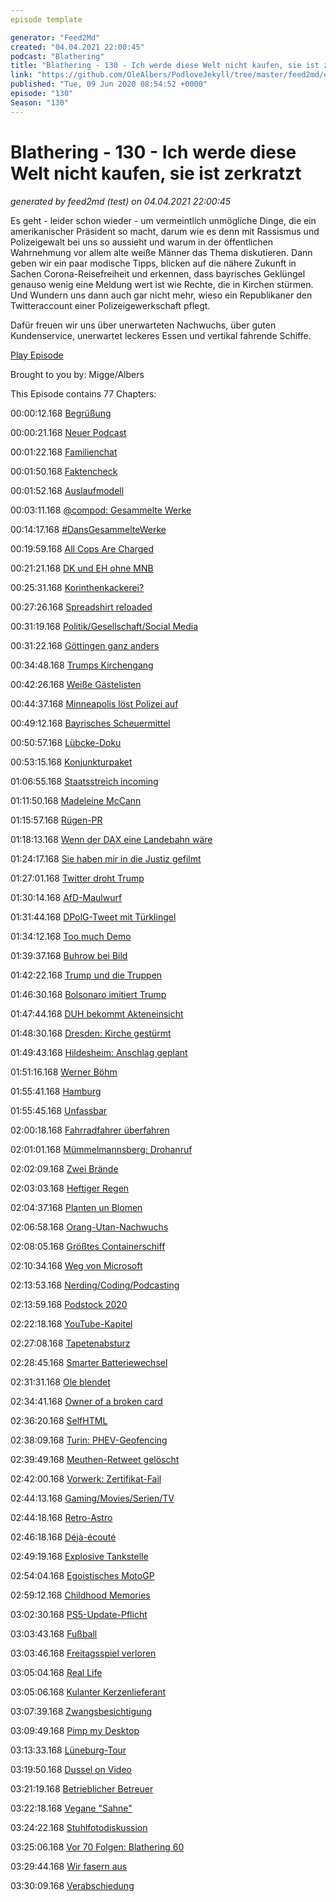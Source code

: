 ```yaml
---
episode template

generator: "Feed2Md"
created: "04.04.2021 22:00:45"
podcast: "Blathering"
title: "Blathering - 130 - Ich werde diese Welt nicht kaufen, sie ist zerkratzt"
link: "https://github.com/OleAlbers/PodloveJekyll/tree/master/feed2md/example/export/seasons/5/2020/6/Blathering - 130 - Ich werde diese Welt nicht kaufen, sie ist zerkratzt.md"
published: "Tue, 09 Jun 2020 08:54:52 +0000"
episode: "130"
Season: "130"
---
```


# Blathering - 130 - Ich werde diese Welt nicht kaufen, sie ist zerkratzt
_generated by feed2md (test) on 04.04.2021 22:00:45_

Es geht - leider schon wieder - um vermeintlich unmögliche Dinge, die ein amerikanischer Präsident so macht, darum wie es denn mit Rassismus und Polizeigewalt bei uns so aussieht und warum in der öffentlichen Wahrnehmung vor allem alte weiße Männer das Thema diskutieren. Dann geben wir ein paar modische Tipps, blicken auf die nähere Zukunft in Sachen Corona-Reisefreiheit und erkennen, dass bayrisches Geklüngel genauso wenig eine Meldung wert ist wie Rechte, die in Kirchen stürmen. Und Wundern uns dann auch gar nicht mehr, wieso ein Republikaner den Twitteraccount einer Polizeigewerkschaft pflegt.

Dafür freuen wir uns über unerwarteten Nachwuchs, über guten Kundenservice, unerwartet leckeres Essen und vertikal fahrende Schiffe.

[Play Episode](https://www.blathering.de/podlove/file/1258/s/feed/c/mp3/blathering_130.mp3)

Brought to you by: Migge/Albers

This Episode contains 77 Chapters:


00:00:12.168 [Begrüßung]()

00:00:21.168 [Neuer Podcast](https://twitter.com/ploetzlichpirat)

00:01:22.168 [Familienchat](https://en.wikipedia.org/wiki/Gain_(electronics))

00:01:50.168 [Faktencheck]()

00:01:52.168 [Auslaufmodell](https://www.techbook.de/easylife/life-hacks/darum-laufen-batterien-manchmal-aus)

00:03:11.168 [@compod: Gesammelte Werke](https://twitter.com/search?q=(from%3Acompod)%20(%40blathering_pod)%20until%3A2020-06-09%20since%3A2020-06-02&src=typed_query&f=live)

00:14:17.168 [#DansGesammelteWerke](https://twitter.com/search?q=(from%3Aevildanwallace)%20(%40blathering_pod)%20until%3A2020-06-09%20since%3A2020-06-02&src=typed_query&f=live)

00:19:59.168 [All Cops Are Charged](https://minnesota.cbslocal.com/2020/06/03/george-floyd-death-derek-chauvins-murder-charge-upgraded-to-2nd-degree-unintentional-murder-3-other-officers-charged/)

00:21:21.168 [DK und EH ohne MNB](https://twitter.com/tmigge/status/1268264216542302209)

00:25:31.168 [Korinthenkackerei?](https://www.berliner-zeitung.de/kultur-vergnuegen/rezo-zerstoerung-der-presse-ein-faktencheck-li.85853?lid=true)

00:27:26.168 [Spreadshirt reloaded](https://twitter.com/tmigge/status/1269551079865364482)

00:31:19.168 [Politik/Gesellschaft/Social Media]()

00:31:22.168 [Göttingen ganz anders](https://taz.de/Corona-Hotspot-Goettingen/!5690836/)

00:34:48.168 [Trumps Kirchengang](https://threadreaderapp.com/thread/1267765381546029066.html)

00:42:26.168 [Weiße Gästelisten](https://twitter.com/jsprondel/status/1267840994533310465)

00:44:37.168 [Minneapolis löst Polizei auf](https://www.youtube.com/watch?v=Wf4cea5oObY)

00:49:12.168 [Bayrisches Scheuermittel](https://www.rnd.de/politik/andreas-scheuer-munchner-wahlgeschenk-ohne-absprache-D74M6AZKQNAV5GV4LWGXX6AJ3Y.html)

00:50:57.168 [Lübcke-Doku](https://www.daserste.de/information/reportage-dokumentation/dokus/sendung/toedlicher-hass-der-mordfall-walter-luebcke-112.html)

00:53:15.168 [Konjunkturpaket](https://www.zeit.de/gesellschaft/zeitgeschehen/2020-06/koaltionsausschuss-einigt-sich-ueber-konjunkturpaket)

01:06:55.168 [Staatsstreich incoming](https://www.spiegel.de/netzwelt/web/donald-trump-seine-strategien-fuer-den-staatsstreich-kolumne-a-ab1efdca-874c-4af9-9a02-2241be3467c1)

01:11:50.168 [Madeleine McCann](https://de.wikipedia.org/wiki/Vermisstenfall_Madeleine_McCann#Ermittlungen_gegen_Tatverd%C3%A4chtigen_im_Juni_2020)

01:15:57.168 [Rügen-PR](https://www.stern.de/politik/deutschland/der-deutsche-pr-rat-kritisiert-storymachine-9276590.html)

01:18:13.168 [Wenn der DAX eine Landebahn wäre](https://www.spiegel.de/wirtschaft/unternehmen/lufthansa-nicht-mehr-im-dax-gelistet-a-18284d42-1735-4b86-ab35-fc91d698ceb5)

01:24:17.168 [Sie haben mir in die Justiz gefilmt](https://netzpolitik.org/2020/video-berliner-justizbeamter-behindert-zdf-dreh-bei-prozess-gegen-einen-rechtsextremisten/)

01:27:01.168 [Twitter droht Trump](https://www.heise.de/news/Twitter-sperrt-Trump-Video-wegen-Urheberrechtsverletzung-4775443.html)

01:30:14.168 [AfD-Maulwurf](https://taz.de/Ermittlungen-gegen-Berliner-Beamten/!5690788/)

01:31:44.168 [DPolG-Tweet mit Türklingel](https://twitter.com/Storch_i/status/1269336135819571201)

01:34:12.168 [Too much Demo](https://twitter.com/PolizeiHamburg/status/1269251551815782402)

01:39:37.168 [Buhrow bei Bild](https://twitter.com/niggi/status/1268294958701821961)

01:42:22.168 [Trump und die Truppen](https://twitter.com/tmigge/status/1269700308470464513)

01:46:30.168 [Bolsonaro imitiert Trump](https://www.rnd.de/politik/who-brasilien-droht-mit-ruckzug-beitrage-seit-langerem-nicht-gezahlt-LRRSL7FY7P2X2IUBUJWN6JR26M.html)

01:47:44.168 [DUH bekommt Akteneinsicht](https://www.heise.de/news/Abgasbetrug-DUH-erstreitet-Akteneinsicht-im-Verkehrsministerium-4771952.html)

01:48:30.168 [Dresden: Kirche gestürmt](https://www.tag24.de/dresden/pegida-anhaenger-stuermen-in-dresdner-kreuzkirche-und-greifen-frauen-an-1535986)

01:49:43.168 [Hildesheim: Anschlag geplant](https://www.ndr.de/nachrichten/niedersachsen/hannover_weser-leinegebiet/21-Jaehriger-droht-mit-Terror-Anschlag-auf-Muslime,anschlagsdrohung100.html)

01:51:16.168 [Werner Böhm](https://de.wikipedia.org/wiki/Werner_B%C3%B6hm)

01:55:41.168 [Hamburg]()

01:55:45.168 [Unfassbar](https://www.zeit.de/hamburg/2020-06/demonstration-hamburg-anti-rassismus-polizei-festnahmen-minderjaehrige/komplettansicht)

02:00:18.168 [Fahrradfahrer überfahren](https://hamburg1.de/nachrichten/45073/Erneut_toedlicher_Fahrradunfall.html)

02:01:01.168 [Mümmelmannsberg: Drohanruf](https://hamburg1.de/nachrichten/45122/Drohanruf_Polizei_raeumt_Schule.html)

02:02:09.168 [Zwei Brände](https://www.spiegel.de/panorama/hamburg-brand-auf-ehemaligem-brauerei-gelaende-ausgebrochen-a-3cebee4f-556f-4d53-b7e4-32cb931569be)

02:03:03.168 [Heftiger Regen](https://hamburg1.de/nachrichten/45106/Ueberschwemmungen_nach_Gewitter.html)

02:04:37.168 [Planten un Blomen](https://www.ndr.de/geschichte/schauplaetze/Vor-85-Jahren-NS-Regime-eroeffnet-Planten-un-Blomen,plantenunblomen198.html)

02:06:58.168 [Orang-Utan-Nachwuchs](https://hamburg1.de/nachrichten/45116/Orang_Utan_Nachwuchs_im_Tierpark.html)

02:08:05.168 [Größtes Containerschiff](https://hamburg1.de/nachrichten/45137/Groesstes_Containerschiff_der_Welt_eingetroffen.html)

02:10:34.168 [Weg von Microsoft](https://www.golem.de/news/digitale-souveraenitaet-hamburg-will-weg-von-microsoft-produkten-2006-148843.html)

02:13:53.168 [Nerding/Coding/Podcasting]()

02:13:59.168 [Podstock 2020](https://podcast.podstock.de/2020/06/07/podstock-2020-ps014-remote-podstock/)

02:22:18.168 [YouTube-Kapitel](https://twitter.com/auphonic/status/1267777366966833152)

02:27:08.168 [Tapetenabsturz](https://petapixel.com/2020/06/03/if-you-set-this-photo-as-your-wallpaper-it-can-brick-your-android-phone/)

02:28:45.168 [Smarter Batteriewechsel](https://twitter.com/stammtischphilo/status/1267868633109315587)

02:31:31.168 [Ole blendet](https://twitter.com/stammtischphilo/status/1268127942049181701)

02:34:41.168 [Owner of a broken card](https://twitter.com/stammtischphilo/status/1268507989989888000)

02:36:20.168 [SelfHTML](https://wiki.selfhtml.org/)

02:38:09.168 [Turin: PHEV-Geofencing](https://www.golem.de/news/fiat-chrysler-geofencing-zwingt-plugin-hybride-in-den-elektromodus-2006-148889.html)

02:39:49.168 [Meuthen-Retweet gelöscht](https://twitter.com/extra3)

02:42:00.168 [Vorwerk: Zertifikat-Fail](https://www.golem.de/news/vorwerk-cloudprobleme-lassen-staubsaugerroboter-streiken-2006-148890.html)

02:44:13.168 [Gaming/Movies/Serien/TV]()

02:44:18.168 [Retro-Astro](https://twitter.com/stammtischphilo/status/1268676699388104705)

02:46:18.168 [Déjà-écouté](https://twitter.com/stammtischphilo/status/1268960216084819972)

02:49:19.168 [Explosive Tankstelle](https://twitter.com/stammtischphilo/status/1269031954688638977)

02:54:04.168 [Egoistisches MotoGP](https://milestone.it/)

02:59:12.168 [Childhood Memories](https://twitter.com/stammtischphilo/status/1269580000057065472)

03:02:30.168 [PS5-Update-Pflicht](https://www.golem.de/news/sony-the-last-of-us-2-wird-ps5-kompatibel-2006-148858.html)

03:03:43.168 [Fußball]()

03:03:46.168 [Freitagsspiel verloren](https://www.fcstpauli.com/news/die-stimmen-nach-dem-spiel-beim-vfl-bochum-1920/)

03:05:04.168 [Real Life]()

03:05:06.168 [Kulanter Kerzenlieferant](https://twitter.com/tmigge/status/1259717496418033665)

03:07:39.168 [Zwangsbesichtigung](https://twitter.com/stammtischphilo/status/1267822818428776448)

03:09:49.168 [Pimp my Desktop](https://twitter.com/tmigge/status/1269330716220895234)

03:13:33.168 [Lüneburg-Tour](https://twitter.com/tmigge/status/1269011109006229504)

03:19:50.168 [Dussel on Video](https://twitter.com/stammtischphilo/status/1268494669459132416)

03:21:19.168 [Betrieblicher Betreuer](https://twitter.com/stammtischphilo/status/1267797594975207426)

03:22:18.168 [Vegane "Sahne"](https://twitter.com/tmigge/status/1267828226933444611)

03:24:22.168 [Stuhlfotodiskussion](https://www.instagram.com/p/CA8LD57qv3Y/)

03:25:06.168 [Vor 70 Folgen: Blathering 60](https://www.blathering.de/2018/10/blathering-060-aufforstung/)

03:29:44.168 [Wir fasern aus]()

03:30:09.168 [Verabschiedung]()


